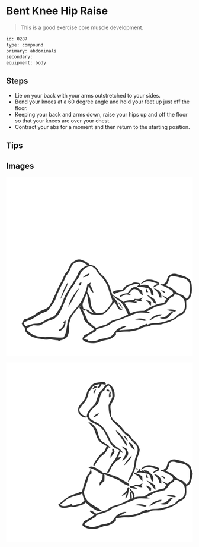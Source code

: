# Bent Knee Hip Raise

> This is a good exercise core muscle development.

``` 
id: 0287 
type: compound 
primary: abdominals 
secondary:  
equipment: body 
``` 


## Steps


 - Lie on your back with your arms outstretched to your sides.
 - Bend your knees at a 60 degree angle and hold your feet up just off the floor.
 - Keeping your back and arms down, raise your hips up and off the floor so that your knees are over your chest.
 - Contract your abs for a moment and then return to the starting position.

## Tips



## Images

![](./../svg/0287-relaxation.svg "")

![](./../svg/0287-tension.svg "")

